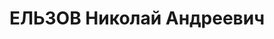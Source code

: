 ---
title: ЕЛЬЗОВ Николай Андреевич
description: "Род. в 1900, Тамбовская обл., с. Кузьминка. \n "
---